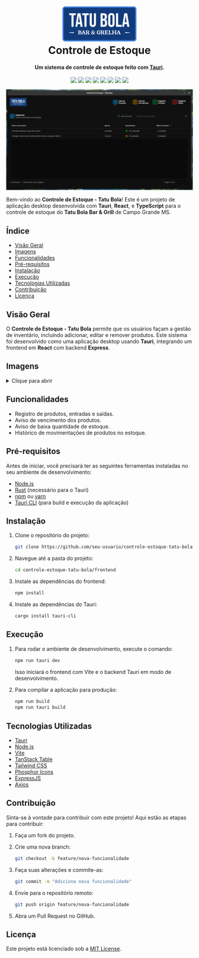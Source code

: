 <h1 align="center">
   <br>
   <img src="frontend/src/assets/logo.svg" width="200" />
   <br>
   Controle de Estoque
   <br>
</h1>

<h4 align="center">Um sistema de controle de estoque feito com <a href="https://tauri.app/">Tauri</a>.</h4>

<p align="center">
   <img src="https://img.shields.io/badge/Tauri-FFB00C?logo=tauri&logoColor=000" />
   <img src="https://img.shields.io/badge/React-%2320232A.svg?logo=react&logoColor=%2361DAFB" />
   <img src="https://img.shields.io/badge/Vite-BD34FE?logo=vite&logoColor=FFC131" />
   <img src="https://img.shields.io/badge/Node.js-6DA55F?logo=node.js&logoColor=white" />
   <img src="https://img.shields.io/badge/TypeScript-3178C6?logo=typescript&logoColor=fff" />
   <img src="https://img.shields.io/badge/Tailwind%20CSS-%230B1120.svg?logo=tailwind-css&logoColor=38bdf8" />
   <img src="https://img.shields.io/badge/Express.js-%23404d59.svg?logo=express&logoColor=%2361DAFB" />
   <Img src="https://img.shields.io/badge/SQLite-%230F80CC.svg?logo=sqlite&logoColor=003B57" />
</p>

![Controle de Estoque - Tatu Bola](/screenshots/controle-de-estoque.png "Controle de Estoque - Tatu Bola")

Bem-vindo ao **Controle de Estoque - Tatu Bola**! Este é um projeto de aplicação desktop desenvolvida com **Tauri**, **React**, e **TypeScript** para o controle de estoque do **Tatu Bola Bar & Grill** de Campo Grande MS.

## Índice

- [Visão Geral](#visão-geral)
- [Imagens](#imagens)
- [Funcionalidades](#funcionalidades)
- [Pré-requisitos](#pré-requisitos)
- [Instalação](#instalação)
- [Execução](#execução)
- [Tecnologias Utilizadas](#tecnologias-utilizadas)
- [Contribuição](#contribuição)
- [Licença](#licença)

## Visão Geral

O **Controle de Estoque - Tatu Bola** permite que os usuários façam a gestão de inventário, incluindo adicionar, editar e remover produtos. Este sistema foi desenvolvido como uma aplicação desktop usando **Tauri**, integrando um frontend em **React** com backend **Express**.

## Imagens

<details>
<summary>Clique para abrir</summary>

![Lista de produtos](/screenshots/lista-de-produtos.png "Lista de produtos")
![Criar novo produto](/screenshots/criar-novo-produto.png "Criar novo produto")
![Estoque do produto](/screenshots/estoque-do-produto.png "Estoque do produto")
![Histórico de entradas e saídas](/screenshots/historico-de-ocorrencias.png "Histórico de entradas e saídas")
![Registro de entrada](/screenshots/registro-de-entrada.png "Registro de entrada")
![Adicionar produto à entrada](/screenshots/adicionar-produto-na-entrada.png "Adicionar produto à entrada")
![Registro de saída](/screenshots/registro-de-saida.png "Registro de saída")
![Adicionar produto à saída](/screenshots/adicionar-produto-na-saida.png "Adicionar produto à saída")

</details>

## Funcionalidades

- Registro de produtos, entradas e saídas.
- Aviso de vencimento dos produtos.
- Aviso de baixa quantidade de estoque.
- Histórico de movimentações de produtos no estoque.

## Pré-requisitos

Antes de iniciar, você precisará ter as seguintes ferramentas instaladas no seu ambiente de desenvolvimento:

- [Node.js](https://nodejs.org/en/)
- [Rust](https://www.rust-lang.org/) (necessário para o Tauri)
- [npm](https://www.npmjs.com/) ou [yarn](https://yarnpkg.com/)
- [Tauri CLI](https://tauri.app/v1/guides/getting-started/prerequisites) (para build e execução da aplicação)

## Instalação

1. Clone o repositório do projeto:

   ```bash
   git clone https://github.com/seu-usuario/controle-estoque-tatu-bola.git
   ```

2. Navegue até a pasta do projeto:

   ```bash
   cd controle-estoque-tatu-bola/frontend
   ```

3. Instale as dependências do frontend:

   ```bash
   npm install
   ```

4. Instale as dependências do Tauri:

   ```bash
   cargo install tauri-cli
   ```

## Execução

1. Para rodar o ambiente de desenvolvimento, execute o comando:

   ```bash
   npm run tauri dev
   ```

   Isso iniciará o frontend com Vite e o backend Tauri em modo de desenvolvimento.

2. Para compilar a aplicação para produção:

   ```bash
   npm run build
   npm run tauri build
   ```

## Tecnologias Utilizadas

- [Tauri](https://tauri.app/)
- [Node.js](https://nodejs.org/)
- [Vite](https://vite.dev/)
- [TanStack Table](https://tanstack.com/table/latest/)
- [Tailwind CSS](https://tailwindcss.com/)
- [Phosphor Icons](https://phosphoricons.com/)
- [ExpressJS](https://expressjs.com/)
- [Axios](https://axios-http.com/)

## Contribuição

Sinta-se à vontade para contribuir com este projeto! Aqui estão as etapas para contribuir:

1. Faça um fork do projeto.
2. Crie uma nova branch:

   ```bash
   git checkout -b feature/nova-funcionalidade
   ```

3. Faça suas alterações e commite-as:

   ```bash
   git commit -m "Adiciona nova funcionalidade"
   ```

4. Envie para o repositório remoto:

   ```bash
   git push origin feature/nova-funcionalidade
   ```

5. Abra um Pull Request no GitHub.

## Licença

Este projeto está licenciado sob a [MIT License](https://opensource.org/licenses/MIT).
